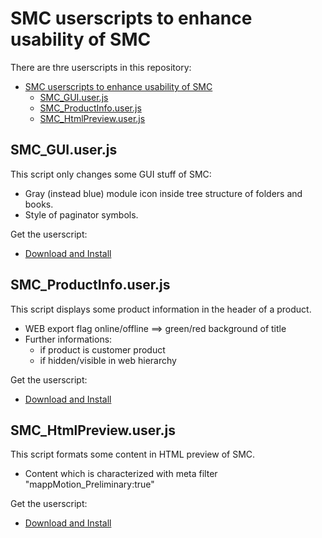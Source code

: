# SMC userscripts to enhance usability of SMC

There are thre userscripts in this repository:
- [SMC userscripts to enhance usability of SMC](#smc-userscripts-to-enhance-usability-of-smc)
  - [SMC_GUI.user.js](#smc_guiuserjs)
  - [SMC_ProductInfo.user.js](#smc_productinfouserjs)
  - [SMC_HtmlPreview.user.js](#smc_htmlpreviewuserjs)

## SMC_GUI.user.js
This script only changes some GUI stuff of SMC:
- Gray (instead blue) module icon inside tree structure of folders and books.
- Style of paginator symbols.

Get the userscript:
- [Download and Install](https://github.com/br-smc/userscripts/raw/master/SMC_GUI.user.js)


## SMC_ProductInfo.user.js
This script displays some product information in the header of a product.
- WEB export flag online/offline ==> green/red background of title
- Further informations:
    - if product is customer product
    - if hidden/visible in web hierarchy

Get the userscript:
- [Download and Install](https://github.com/br-smc/userscripts/raw/master/SMC_ProductInfo.user.js)


## SMC_HtmlPreview.user.js
This script formats some content in HTML preview of SMC.
- Content which is characterized with meta filter "mappMotion_Preliminary:true"

Get the userscript:
- [Download and Install](https://github.com/br-smc/userscripts/raw/master/SMC_HtmlPreview.user.js)
